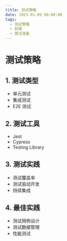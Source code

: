 ```yaml
---
title: 测试策略
date: 2023-01-09 00:00:00
tags: 
  - 测试策略
  - 前端
  - 面试准备
---
```


# 测试策略

## 1. 测试类型
- 单元测试
- 集成测试
- E2E 测试

## 2. 测试工具
- Jest
- Cypress
- Testing Library

## 3. 测试实践
- 测试覆盖率
- 测试驱动开发
- 持续集成

## 4. 最佳实践
- 测试用例设计
- 测试数据管理
- 性能测试
